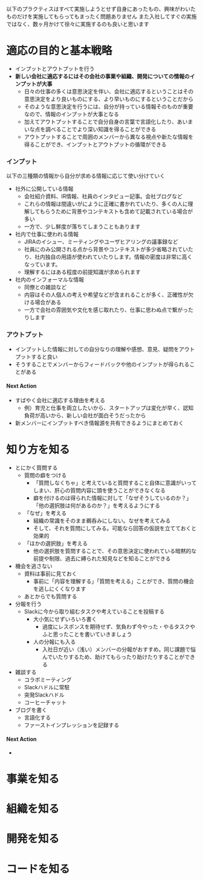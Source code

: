 以下のプラクティスはすべて実施しようとせず自身にあったもの、興味がわいたものだけを実施してもらってもまったく問題ありません
また入社してすぐの実施ではなく、数ヶ月かけて徐々に実施するのも良いと思います

# 適応の目的と基本戦略
- インプットとアウトプットを行う
- **新しい会社に適応するにはその会社の事業や組織、開発についての情報のインプットが大事**
    - 日々の仕事の多くは意思決定を伴い、会社に適応するということはその意思決定をより良いものにする、より早いものにするということだから
    - そのような意思決定を行うには、自分が持っている情報そのものが重要なので、情報のインプットが大事となる
    - 加えてアウトプットすることで自分自身の言葉で言語化したり、あいまいな点を調べることでより深い知識を得ることができる
    - アウトプットすることで周囲のメンバーから異なる視点や新たな情報を得ることができ、インプットとアウトプットの循環ができる

### インプット
以下の三種類の情報から自分が求める情報に応じて使い分けていく
- 社外に公開している情報
  - 会社紹介資料、IR情報、社員のインタビュー記事。会社ブログなど
  - これらの情報は間違いがにように正確に書かれていたり、多くの人に理解してもらうために背景やコンテキストも含めて記載されている場合が多い
  - 一方で、少し鮮度が落ちてしまうこともあります
- 社内で仕事に使われる情報
  - JIRAのイシュー、ミーティングやユーザヒアリングの議事録など
  - 社員にのみ公開される点から背景やコンテキストが多少省略されていたり、社内独自の用語が使われていたりします。情報の密度は非常に高くなっています。
  - 理解するにはある程度の前提知識が求められます
- 社内のインフォーマルな情報
  - 同僚との雑談など
  - 内容はその人個人の考えや希望などが含まれることが多く、正確性が欠ける場合がある
  - 一方で会社の雰囲気や文化を感じ取れたり、仕事に思わぬ点で繋がったりします

### アウトプット
- インプットした情報に対しての自分なりの理解や感想、意見、疑問をアウトプットすると良い
- そうすることでメンバーからフィードバックや他のインプットが得られることがある

#### Next Action
- すばやく会社に適応する理由を考える
  - 例）育児と仕事を両立したいから、スタートアップは変化が早く、認知負荷が高いから、新しい会社が面白そうだったから
- 新メンバーにインプットすべき情報源を共有できるようにまとめておく

# 知り方を知る
- とにかく質問する
  - 質問の癖をつける
    - 「質問しなくちゃ」と考えていると質問すること自体に意識がいってしまい、肝心の質問内容に頭を使うことができなくなる
    - 癖を付けるのは得られた情報に対して「なぜそうしているのか？」「他の選択肢は何があるのか？」を考えるようにする
  - 「なぜ」を考える
    - 組織の常識をそのまま鵜呑みにしない。なぜを考えてみる
    - そして、それを質問にしてみる。可能なら回答の仮説を立てておくと効果的
  - 「ほかの選択肢」を考える
    - 他の選択肢を質問することで、その意思決定に使われている暗黙的な前提や制限、過去に縛られた知見などを知ることができる
- 機会を逃さない
  - 資料は事前に見ておく
    - 事前に「内容を理解する」「質問を考える」ことができ、質問の機会を逃しにくくなります
  - あとからでも質問する
- 分報を行う
  - Slackに今から取り組むタスクや考えていることを投稿する
    - 大小気にせずいろいろ書く
      - 過度にレスポンスを期待せず、気負わず今やった・やるタスクやふと思ったことを書いていきましょう
    - 人の分報にも入る
      - 入社日が近い（浅い）メンバーの分報がおすすめ。同じ課題で悩んでいたりするため、助けてもらったり助けたりすることができる
- 雑談する
  - コラボミーティング
  - Slackハドルに常駐
  - 突発Slackハドル
  - コーヒーチャット
- ブログを書く
  - 言語化する
  - ファーストインプレッションを記録する

#### Next Action
- 

# 事業を知る

# 組織を知る

# 開発を知る

# コードを知る

